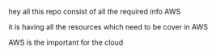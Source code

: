 hey all this repo consist of all the required info AWS

it is having all the resources which need to be cover in AWS

AWS is the important for the cloud
